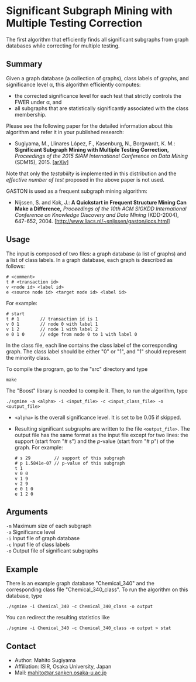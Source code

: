 Significant Subgraph Mining with Multiple Testing Correction
============================================================

The first algorithm that efficiently finds all significant subgraphs from graph databases while correcting for multiple testing.

Summary
-------

Given a graph database (a collection of graphs), class labels of graphs, and significance level &alpha;, this algorithm efficiently computes:
* the corrected significance level for each test that strictly controls the FWER under &alpha;, and
* all subgraphs that are statistically significantly associated with the class membership.

Please see the following paper for the detailed information about this algorithm and refer it in your published research:

* Sugiyama, M., Llinares López, F., Kasenburg, N., Borgwardt, K. M.: **Significant Subgraph Mining with Multiple Testing Correction,** *Proceedings of the 2015 SIAM International Conference on Data Mining* (SDM15), 2015.
[[arXiv]](http://arxiv.org/abs/1407.0316)

Note that only the *testability* is implemented in this distribution and the *effective number of test* proposed in the above paper is not used.


GASTON is used as a frequent subgraph mining algorithm:

* Nijssen, S. and Kok, J.: **A Quickstart in Frequent Structure Mining Can
  Make a Difference,** *Proceedings of the 10th ACM SIGKDD International Conference on Knowledge Discovery and Data Mining* (KDD-2004), 647-652, 2004. [http://www.liacs.nl/~snijssen/gaston/iccs.html]


Usage
-----

The input is composed of two files: a graph database (a list of graphs) and a list of class labels.
In a graph database, each graph is described as follows:

```
# <comment>
t # <transaction id>
v <node id> <label id>
e <source node id> <target node id> <label id>
```

For example:

```
# start  
t # 1        // transaction id is 1
v 0 1        // node 0 with label 1
v 1 2        // node 1 with label 2
e 0 1 0      // edge from node 0 to 1 with label 0
```

In the class file, each line contains the class label of the corresponding graph.
The class label should be either "0" or "1", and "1" should represent the minority class.


To compile the program, go to the "src" directory and type

```
make
```
The "Boost" library is needed to compile it.
Then, to run the algorithm, type

```
./sgmine -a <alpha> -i <input_file> -c <input_class_file> -o <output_file>
```

* `<alpha>` is the overall significance level. It is set to be 0.05 if skipped.
* Resulting significant subgraphs are written to the file `<output_file>`. The output file has the same format as the input file except for two lines: the support (start from "\# s") and the *p*-value (start from "\# p") of the graph. For example:

  ```
  # s 29         // support of this subgraph
  # p 1.5841e-07 // p-value of this subgraph
  t 1
  v 0 0
  v 1 9
  v 2 9
  e 0 1 0
  e 1 2 0
  ```

Arguments
---------

`-m` Maximum size of each subgraph  
`-a` Significance level  
`-i` Input file of graph database  
`-c` Input file of class labels  
`-o` Output file of significant subgraphs


Example
-------

There is an example graph database "Chemical_340" and the corresponding class file "Chemical_340_class". To run the algorithm on this database, type

```
./sgmine -i Chemical_340 -c Chemical_340_class -o output
```

You can redirect the resulting statistics like

```
./sgmine -i Chemical_340 -c Chemical_340_class -o output > stat
```



Contact
-------

* Author: Mahito Sugiyama
* Affiliation: ISIR, Osaka University, Japan
* Mail: mahito@ar.sanken.osaka-u.ac.jp
